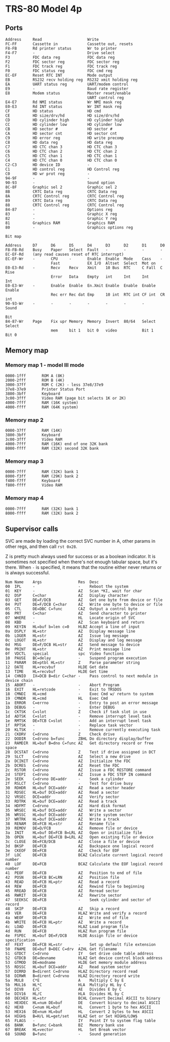 # TRS-80 Model 4p

## Ports

    Address     Read                    Write
    FC-FF       Cassette in             Cassette out, resets
    F8-FB       Rd printer status       Wr to printer
    F4-F7       -                       Drive select
    F3          FDC data reg            FDC data reg
    F2          FDC sector reg          FDC sector reg
    F1          FDC track reg           FDC track reg
    F0          FDC status reg          FDC cmd reg
    EC-EF       Reset RTC INT           Mode output
    EB          RS232 recv holding reg  RS232 xmit holding reg
    EA          UART status reg         UART/modem control
    E9          -                       Baud rate register
    E8          Modem status            Master reset/enable
                                        UART control reg
    E4-E7       Rd NMI status           Wr NMI mask reg
    E0-E3       Rd INT status           Wr INT mask reg
    CF          HD status               HD cmd
    CE          HD size/drv/hd          HD size/drv/hd
    CD          HD cylinder high        HD cylinder high
    CC          HD cylinder low         HD cylinder low
    CB          HD sector #             HD sector #
    CA          HD sector cnt           HD sector cnt
    C9          HD error reg            HD write precomp
    C8          HD data reg             HD data reg
    C7          HD CTC chan 3           HD CTC chan 3
    C6          HD CTC chan 2           HD CTC chan 2
    C5          HD CTC chan 1           HD CTC chan 1
    C4          HD CTC chan 0           HD CTC chan 0
    C2-C3       HD device ID            -
    C1          HD control reg          HD Control reg
    C0          HD wr prot reg          -
    94-9F       -                       -
    90-93       -                       Sound option
    8C-8F       Graphic sel 2           Graphic sel 2
    8B          CRTC Data reg           CRTC Data reg
    8A          CRTC Control reg        CRTC Control reg
    89          CRTC Data reg           CRTC Data reg
    88          CRTC Control reg        CRTC Control reg
    84-87       -                       Options reg
    83          -                       Graphic X reg
    82          -                       Graphic Y reg
    81          Graphics RAM            Graphics RAM
    80          -                       Graphics options reg

    Bit map

    Address     D7      D6      D5      D4      D3      D2      D1      D0
    F8-FB-Rd    Busy    Paper   Select  Fault   -       -       -       -
    EC-EF-Rd    (any read causes reset of RTC interrupt)
    EC-EF-Wr    -       CPU     -       Enable  Enable  Mode    Cass    -
                        Fast            EX I/O  Altset  Select  Mot on
    E0-E3-Rd    -       Recv    Recv    Xmit    10 Bus  RTC     C Fall  C Rise
                        Error   Data    Empty   int     Int     Int     Int
    E0-E3-Wr    -       Enable  Enable  En.Xmit Enable  Enable  Enable  Enable
                        Rec err Rec dat Emp     10 int  RTC int CF int  CR int
    90-93-Wr    -       -       -       -       -       -       -       Sound
                                                                        Bit
    84-87-Wr    Page    Fix upr Memory  Memory  Invert  80/64   Select  Select
                        mem     bit 1   bit 0   video           Bit 1   Bit 0

## Memory map

### Memory map 1 - model III mode

    0000-1fff       ROM A (8K)
    2000-2fff       ROM B (4K)
    3000-37ff       ROM C (2K) - less 37e8/37e9
    37e8-37e9       Printer Status Port
    3800-3bff       Keyboard
    3c00-3fff       Video RAM (page bit selects 1K or 2K)
    4000-7fff       RAM (16K system)
    4000-ffff       RAM (64K system)

### Memory map 2

    0000-37ff       RAM (14K)
    3800-3bff       Keyboard
    3c00-3fff       Video RAM
    4000-7fff       RAM (16K) end of one 32K bank
    8000-ffff       RAM (32K) second 32K bank

### Memory map 3

    0000-7fff       RAM (32K) bank 1
    8000-f3ff       RAM (29K) bank 2
    f400-f7ff       Keyboard
    f800-ffff       Video RAM
    
### Memory map 4

    0000-7fff       RAM (32K) bank 1
    8000-ffff       RAM (32K) bank 2

## Supervisor calls

SVC are made by loading the correct SVC number in A, other params in other regs,
and then call `rst 0x28`.

Z is pretty much always used for success or as a boolean indicator. It is
sometimes not specified when there's not enough tabular space, but it's there.
When `-` is specified, it means that the routine either never returns or is
always successful.

    Num Name    Args                Res  Desc
    00  IPL     -                   -    Reboot the system
    01  KEY     -                   AZ   Scan *KI, wait for char
    02  DSP     C=char              AZ   Display character
    03  GET     DE=F/DCB            AZ   Get one byte from device or file
    04  PUT     DE=F/DCB C=char     AZ   Write one byte to device or file
    05  CTL     DE=DBC C=func       CAZ  Output a control byte
    06  PRT     C=char              AZ   Send character to printer
    07  WHERE   -                   HL   Locate origin of SVC
    08  KBD     -                   AZ   Scan keyboard and return
    09  KEYIN   HL=buf b=len c=0    HLBZ Accept a line of input
    0a  DSPLY   HL=str              AZ   Display message line
    0b  LOGER   HL=str              AZ   Issue log message
    0c  LOGOT   HL=str              AZ   Display and log message
    0d  MSG     DE=F/DCB HL=str     AZ   Send message to device
    0e  PRINT   HL=str              AZ   Print message line
    0f  VDCTL   special             spc  Video functions
    10  PAUSE   BC=delay            -    Suspend program execution
    11  PARAM   DE=ptbl HL=str      Z    Parse parameter string
    12  DATE    HL=recvbuf          HLDE Get date
    13  TIME    HL=recvbuf          HLDE Get time
    14  CHNIO   IX=DCB B=dir C=char -    Pass control to next module in device chain
    15  ABORT   -                   -    Abort Program
    16  EXIT    HL=retcode          -    Exit to TRSDOS
    18  CMNDI   HL=cmd              -    Exec Cmd w/ return to system
    19  CMNDR   HL=cmd              HL   Exec Cmd
    1a  ERROR   C=errno             -    Entry to post an error message
    1b  DEBUG   -                   -    Enter DEBUG
    1c  CKTSK   C=slot              Z    Check if task slot in use
    1d  ADTSK   C=slot              -    Remove interrupt level task
    1e  RMTSK   DE=TCB C=slot       -    Add an interrupt level task
    1f  RPTSK   -                   -    Replace task vector
    20  KLTSK   -                   -    Remove currently executing task
    21  CKDRV   C=drvno             Z    Check drive
    22  DODIR   C=drvno b=func      ZBHL Do directory display/buffer
    23  RAMDIR  HL=buf B=dno C=func AZ   Get directory record or free space
    28  DCSTAT  C=drvno             Z    Test if drive assigned in DCT
    29  SLCT    C=drvno             AZ   Select a new drive
    2a  DCINIT  C=drvno             AZ   Initialize the FDC
    2b  DCRES   C=drvno             AZ   Reset the FDC
    2c  RSTOR   C=drvno             AZ   Issue a FDC RESTORE command
    2d  STEPI   C=drvno             AZ   Issue a FDC STEP IN command
    2e  SEEK    C=drvno DE=addr     -    Seek a cylinder
    2f  RSLCT   C=drvno             -    Test for drive busy
    30  RDHDR   HL=buf DCE=addr     AZ   Read a sector header
    31  RDSEC   HL=buf DCE=addr     AZ   Read a sector 
    32  VRSEC   DCE=addr            AZ   Verify sector
    33  RDTRK   HL=buf DCE=addr     AZ   Read a track 
    34  HDFMT   C=drvno             AZ   Hard disk format
    35  WRSEC   HL=buf DCE=addr     AZ   Write a sector 
    36  WRSSC   HL=buf DCE=addr     AZ   Write system sector 
    37  WRTRK   HL=buf DCE=addr     AZ   Write a track 
    38  RENAM   DE=FCB HL=str       AZ   Rename file
    39  REMOV   DE=D/FCB            AZ   Remove file or device
    3a  INIT    HL=buf DE=FCB B=LRL AZ   Open or initialize file
    3b  OPEN    HL=buf DE=FCB B=LRL AZ   Open existing file or device
    3c  CLOSE   DE=FCB/DCB          AZ   Close a file or device
    3d  BKSP    DE=FCB              AZ   Backspace one logical record
    3e  CKEOF   DE=FCB              AZ   Check for EOF
    3f  LOC     DE=FCB              BCAZ Calculate current logical record number
    40  LOF     DE=FCB              BCAZ Calculate the EOF logical record number
    41  PEOF    DE=FCB              AZ   Position to end of file
    42  POSN    DE=FCB BC=LRN       AZ   Position file
    43  READ    DE=FCB HL=ptr       AZ   Read a record
    44  REW     DE=FCB              AZ   Rewind file to beginning
    45  RREAD   DE=FCB              AZ   Reread sector
    46  RWRIT   DE=FCB              AZ   Rewrite sector
    47  SEEKSC  DE=FCB              -    Seek cylinder and sector of record
    48  SKIP    DE=FCB              AZ   Skip a record
    49  VER     DE=FCB              HLAZ Write and verify a record
    4a  WEOF    DE=FCB              AZ   Write end of file
    4b  WRITE   DE=FCB HL=ptr       AZ   Write a record
    4c  LOAD    DE=FCB              HLAZ Load program file
    4d  RUN     DE=FCB              HLAZ Run program file
    4e  FSPEC   HL=buf DE=F/DCB     HLDE Assign file or device specification
    4f  FEXT    DE=FCB HL=str       -    Set up default file extension
    50  FNAME   DE=buf B=DEC C=drv  AZHL Get filename
    51  GTDCT   C=drvno             IY   Get drive code table address
    52  GTDCB   DE=devname          HLAZ Get device control block address
    53  GTMOD   DE=modname          HLDE Get memory module address
    55  RDSSC   HL=buf DCE=addr     AZ   Read system sector 
    57  DIRRD   B=dirent C=drvno    HLAZ Directory record read
    58  DIRWR   B=dirent C=drvno    HLAZ Directory record write
    5a  MUL8    C*E                 A    Multiply C by E
    5b  MUL16   HL*C                HLA  Multiply HL by C
    5d  DIV8    E/C                 AE   Divides E by C
    5e  DIV16   HL/C                HLA  Divides HL by C
    60  DECHEX  HL=str              BCHL Convert Decimal ASCII to binary
    61  HEXDEC  HL=num DE=buf       DE   Convert binary to decimal ASCII
    62  HEX8    C=num HL=buf        HL   Convert 1 byte to hex ASCII
    53  HEX16   DE=num HL=buf       HL   Convert 2 bytes to hex ASCII
    64  HIGH$   B=H/L HL=get/set    HLAZ Get or Set HIGH$/LOW$
    65  FLAGS   -                   IY   Point IY to system flag table
    66  BANK    B=func C=bank       BZ   Memory bank use
    67  BREAK   HL=vector           HL   Set Break vector
    68  SOUND   B=func              -    Sound generation
